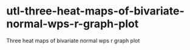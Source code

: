 # utl-three-heat-maps-of-bivariate-normal-wps-r-graph-plot
Three heat maps of bivariate normal wps r graph plot

